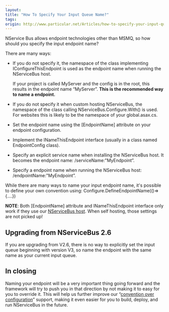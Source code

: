 ```yaml
---
layout:
title: "How To Specify Your Input Queue Name?"
tags: 
origin: http://www.particular.net/Articles/how-to-specify-your-input-queue-name
---
```

NService Bus allows endpoint technologies other than MSMQ, so how should you specify the input endpoint name?

There are many ways:

-   If you do not specify it, the namespace of the class implementing
    IConfigureThisEndpoint is used as the endpoint name when running the
    NServiceBus host.

    If your project is called MyServer and the config is in the root,
    this results in the endpoint name “MyServer”. **This is the
    recommended way to name a endpoint.**

-   If you do not specify it when custom hosting NServiceBus, the
    namespace of the class calling NServiceBus.Configure.With() is used.
    For websites this is likely to be the namespace of your
    global.asax.cs.

-   Set the endpoint name using the [EndpointName] attribute on your
    endpoint configuration.

-   Implement the INameThisEndpoint interface (usually in a class named
    EndpointConfig class).

-   Specify an explicit service name when installing the NServiceBus
    host. It becomes the endpoint name: /serviceName:"MyEndpoint”.

-   Specify a endpoint name when running the NServiceBus host:
    /endpointName:"MyEndpoint”.

While there are many ways to name your input endpoint name, it's possible to define your own convention using: Configure.DefineEndpointName(()=\>{….})

**NOTE**: Both [EndpointName] attribute and INameThisEndpoint interface only work if they use our [NServiceBus host](the-nservicebus-host). When self hosting, those settings are not picked up!

Upgrading from NServiceBus 2.6
------------------------------

If you are upgrading from V2.6, there is no way to explicitly set the input queue beginning with version V3, so name the endpoint with the same name as your current input queue.

In closing
----------

Naming your endpoint will be a very important thing going forward and the framework will try to push you in that direction by not making it to easy for you to override it. This will help us further improve our
“[convention over configuration](convention-over-configuration)” support, making it even easier for you to build, deploy, and run NServiceBus in the future.

